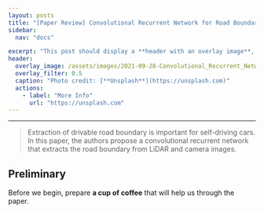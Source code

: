 ```yaml
---
layout: posts
title: "[Paper Review] Convolutional Recurrent Network for Road Boundary Extraction"
sidebar:
  nav: "docs"

excerpt: "This post should display a **header with an overlay image**, if the theme supports it."
header:
  overlay_image: /assets/images/2021-09-28-Convolutional_Recurrent_Network_for_Road_Boundary_Extraction/header.PNG
  overlay_filter: 0.5
  caption: "Photo credit: [**Unsplash**](https://unsplash.com)"
  actions:
    - label: "More Info"
      url: "https://unsplash.com"
---
```


---
> Extraction of drivable road boundary is important for self-driving cars. In this paper, the authors propose a convolutional recurrent network that extracts the road boundary from LiDAR and camera images.

## Preliminary
Before we begin, prepare **a cup of coffee** that will help us through the paper.